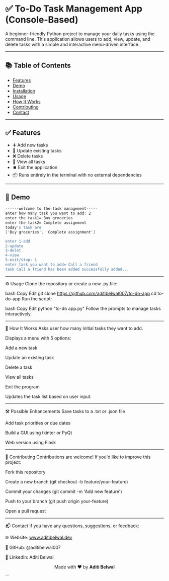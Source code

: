 # ✅ To-Do Task Management App (Console-Based)

A beginner-friendly Python project to manage your daily tasks using the command line. This application allows users to add, view, update, and delete tasks with a simple and interactive menu-driven interface.

---

## 📚 Table of Contents

- [Features](#features)
- [Demo](#demo)
- [Installation](#installation)
- [Usage](#usage)
- [How It Works](#how-it-works)
- [Contributing](#contributing)
- [Contact](#contact)

---

## ✅ Features

- ➕ Add new tasks
- 📝 Update existing tasks
- ❌ Delete tasks
- 👀 View all tasks
- ⏹️ Exit the application
- 📦 Runs entirely in the terminal with no external dependencies

---

## 🚀 Demo

```bash
------welcome to the task management-----
enter how many task you want to add: 2
enter the task1= Buy groceries
enter the task2= Complete assignment
today's task are
['Buy groceries', 'Complete assignment']

enter 1-add
2-update
3-delet
4-view
5-exit/stop: 1
enter task you want to add= Call a friend
task Call a friend has been added successfully added...
```
---

⚙️ Usage
Clone the repository or create a new .py file:

bash
Copy
Edit
git clone https://github.com/aditibelwal007/to-do-app
cd to-do-app
Run the script:

bash
Copy
Edit
python "to-do app.py"
Follow the prompts to manage tasks interactively.

---

🧠 How It Works
Asks user how many initial tasks they want to add.

Displays a menu with 5 options:

Add a new task

Update an existing task

Delete a task

View all tasks

Exit the program

Updates the task list based on user input.

---

🛠️ Possible Enhancements
Save tasks to a .txt or .json file

Add task priorities or due dates

Build a GUI using tkinter or PyQt

Web version using Flask

----

🤝 Contributing
Contributions are welcome! If you'd like to improve this project:

Fork this repository

Create a new branch (git checkout -b feature/your-feature)

Commit your changes (git commit -m 'Add new feature')

Push to your branch (git push origin your-feature)

Open a pull request

---

📬 Contact
If you have any questions, suggestions, or feedback:

🌐 Website: www.aditibelwal.dev

💼 GitHub: @aditibelwal007

🔗 LinkedIn: Aditi Belwal

<p align="center"> Made with ❤️ by <strong>Aditi Belwal</strong> </p> ```
